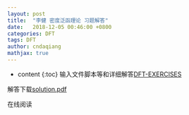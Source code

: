 ```yaml
---
layout: post
title:  "李健 密度泛函理论 习题解答"
date:   2018-12-05 00:46:00 +0800
categories: DFT
tags: DFT
author: cndaqiang
mathjax: true
---
```

* content
{:toc}
输入文件脚本等和详细解答[DFT-EXERCISES](https://github.com/cndaqiang/DFT-EXERCISES)	





解答下载[solution.pdf](/doc/2018/12/solution.pdf)

在线阅读
<div>
<script>
PDFObject.embed("/doc/2018/12/solution.pdf");
</script> 
</div>


